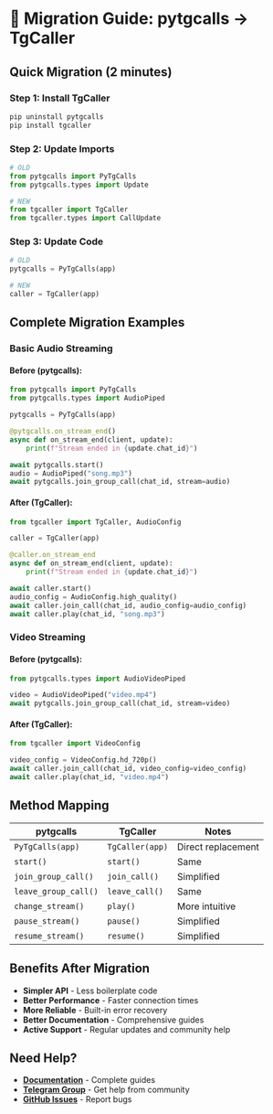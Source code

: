 # 🔄 Migration Guide: pytgcalls → TgCaller

## Quick Migration (2 minutes)

### Step 1: Install TgCaller
```bash
pip uninstall pytgcalls
pip install tgcaller
```

### Step 2: Update Imports
```python
# OLD
from pytgcalls import PyTgCalls
from pytgcalls.types import Update

# NEW
from tgcaller import TgCaller
from tgcaller.types import CallUpdate
```

### Step 3: Update Code
```python
# OLD
pytgcalls = PyTgCalls(app)

# NEW
caller = TgCaller(app)
```

## Complete Migration Examples

### Basic Audio Streaming

#### Before (pytgcalls):
```python
from pytgcalls import PyTgCalls
from pytgcalls.types import AudioPiped

pytgcalls = PyTgCalls(app)

@pytgcalls.on_stream_end()
async def on_stream_end(client, update):
    print(f"Stream ended in {update.chat_id}")

await pytgcalls.start()
audio = AudioPiped("song.mp3")
await pytgcalls.join_group_call(chat_id, stream=audio)
```

#### After (TgCaller):
```python
from tgcaller import TgCaller, AudioConfig

caller = TgCaller(app)

@caller.on_stream_end
async def on_stream_end(client, update):
    print(f"Stream ended in {update.chat_id}")

await caller.start()
audio_config = AudioConfig.high_quality()
await caller.join_call(chat_id, audio_config=audio_config)
await caller.play(chat_id, "song.mp3")
```

### Video Streaming

#### Before (pytgcalls):
```python
from pytgcalls.types import AudioVideoPiped

video = AudioVideoPiped("video.mp4")
await pytgcalls.join_group_call(chat_id, stream=video)
```

#### After (TgCaller):
```python
from tgcaller import VideoConfig

video_config = VideoConfig.hd_720p()
await caller.join_call(chat_id, video_config=video_config)
await caller.play(chat_id, "video.mp4")
```

## Method Mapping

| pytgcalls | TgCaller | Notes |
|-----------|----------|-------|
| `PyTgCalls(app)` | `TgCaller(app)` | Direct replacement |
| `start()` | `start()` | Same |
| `join_group_call()` | `join_call()` | Simplified |
| `leave_group_call()` | `leave_call()` | Same |
| `change_stream()` | `play()` | More intuitive |
| `pause_stream()` | `pause()` | Simplified |
| `resume_stream()` | `resume()` | Simplified |

## Benefits After Migration

- **Simpler API** - Less boilerplate code
- **Better Performance** - Faster connection times
- **More Reliable** - Built-in error recovery
- **Better Documentation** - Comprehensive guides
- **Active Support** - Regular updates and community help

## Need Help?

- **[Documentation](https://tgcaller.github.io/TgCaller/)** - Complete guides
- **[Telegram Group](https://t.me/tgcaller)** - Get help from community
- **[GitHub Issues](https://github.com/TgCaller/TgCaller/issues)** - Report bugs